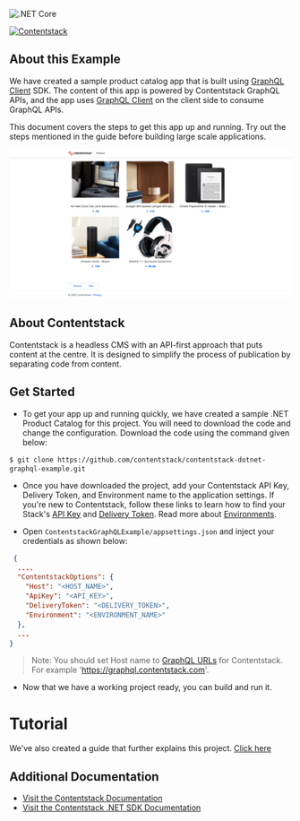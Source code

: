![.NET Core](https://github.com/contentstack/contentstack-dotnet-graphql-example/workflows/.NET%20Core/badge.svg)

[![Contentstack](https://www.contentstack.com/docs/static/images/contentstack.png)](https://www.contentstack.com/)

## About this Example

We have created a sample product catalog app that is built using [GraphQL Client](https://www.nuget.org/packages/GraphQL.Client/) SDK. The content of this app is powered by Contentstack GraphQL APIs,  and the app uses [GraphQL Client](https://github.com/github/graphql-client) on the client side to consume GraphQL APIs.

This document covers the steps to get this app up and running. Try out the steps mentioned in the guide before building large scale applications.

![Homepage Screenshot](./Screenshots/product-catelog-image.png?raw=true "Homepage screenshot")

## About Contentstack

Contentstack is a headless CMS with an API-first approach that puts content at the centre. It is designed to simplify the process of publication by separating code from content.

## Get Started

 - To get your app up and running quickly, we have created a sample .NET Product Catalog for this project. You will need to download the code and change the configuration. Download the code using the command given below:
```
$ git clone https://github.com/contentstack/contentstack-dotnet-graphql-example.git
```
  
 - Once you have downloaded the project, add your Contentstack API Key, Delivery Token, and Environment name to the application settings. If you're new to Contentstack, follow these links to learn how to find your Stack's [API Key](https://www.contentstack.com/docs/guide/stack#edit-a-stack) and [Delivery Token](https://www.contentstack.com/docs/guide/tokens#create-a-delivery-token). Read more about [Environments](https://www.contentstack.com/docs/guide/environments).

 - Open ```ContentstackGraphQLExample/appsettings.json``` and inject your credentials as shown below:
```json
 {
  ....
  "ContentstackOptions": {
    "Host": "<HOST_NAME>",
    "ApiKey": "<API_KEY>",
    "DeliveryToken": "<DELIVERY_TOKEN>",
    "Environment": "<ENVIRONMENT_NAME>"
  },
  ...
}
```
> Note: You should set Host name to [GraphQL URLs](https://www.contentstack.com/docs/developers/apis/graphql-content-delivery-api/#base-url) for Contentstack. For example 'https://graphql.contentstack.com'.

 - Now that we have a working project ready, you can build and run it.

# Tutorial

We've also created a guide that further explains this project. [Click here](https://www.contentstack.com/docs/developers/sample-apps/build-a-product-catalog-app-using-graphql-client-and-net/)

## Additional Documentation
 - [Visit the Contentstack Documentation](https://www.contentstack.com/docs/)
 - [Visit the Contentstack .NET SDK Documentation](https://github.com/contentstack/contentstack-dotnet)
